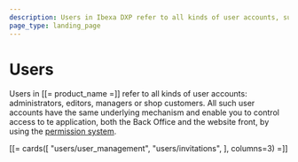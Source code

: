 ```yaml
---
description: Users in Ibexa DXP refer to all kinds of user accounts, such as administrators, editors, managers or shop customers.
page_type: landing_page
---
```


# Users

Users in [[= product_name =]] refer to all kinds of user accounts: administrators, editors,
managers or shop customers.
All such user accounts have the same underlying mechanism and enable you to control access to te application, both the Back Office and the website front, by using the [permission system](permissions.md).

[[= cards([
    "users/user_management",
    "users/invitations",
], columns=3) =]]
